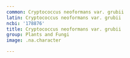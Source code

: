 ```yaml
---
common: Cryptococcus neoformans var. grubii
latin: Cryptococcus neoformans var. grubii
ncbi: '178876'
title: Cryptococcus neoformans var. grubii
group: Plants and Fungi
image: .na.character

---
```

